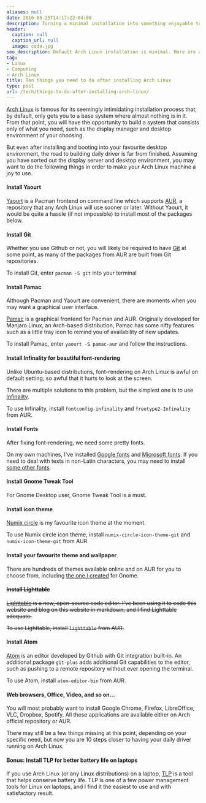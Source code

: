 ```yaml
---
aliases: null
date: 2016-05-25T14:17:22-04:00
description: Turning a minimal installation into something enjoyable to use
header:
  caption: null
  caption_url: null
  image: code.jpg
seo_description: Default Arch Linux installation is minimal. Here are a few recommendations on how to make your Arch Linux installation a joy to use.
tag:
- Linux
- Computing
- Arch Linux
title: Ten things you need to do after installing Arch Linux
type: post
url: /tech/things-to-do-after-installing-arch-linux/
---
```


[Arch Linux](https://www.archlinux.org/) is famous for its seemingly intimidating installation process that, by default, only gets you to a base system where almost nothing is in it. From that point, you will have the opportunity to build a system that consists only of what you need, such as the display manager and desktop environment of your choosing.

But even after installing and booting into your favourite desktop environment, the road to building daily driver is far from finished. Assuming you have sorted out the display server and desktop environment, you may want to do the following things in order to make your Arch Linux machine a joy to use.


#### Install Yaourt

[Yaourt](https://archlinux.fr/yaourt-en) is a Pacman frontend on command line which supports [AUR](https://wiki.archlinux.org/index.php/AUR), a repository that any Arch Linux will use sooner or later. Without Yaourt, it would be quite a hassle (if not impossible) to install most of the packages below.

#### Install Git

Whether you use Github or not, you will likely be required to have [Git](https://www.archlinux.org/packages/extra/x86_64/git/) at some point, as many of the packages from AUR are built from Git repositories.

To install Git, enter ```pacman -S git``` into your terminal

#### Install Pamac

Although Pacman and Yaourt are convenient, there are moments when you may want a graphical user interface.

[Pamac](https://aur.archlinux.org/packages/pamac-aur/) is a graphical frontend for Pacman and AUR. Originally developed for Manjaro Linux, an Arch-based distribution, Pamac has some nifty features such as a little tray icon to remind you of availability of new updates.

To install Pamac, enter ```yaourt -S pamac-aur``` and follow the instructions.

#### Install Infinality for beautiful font-rendering

Unlike Ubuntu-based distributions, font-rendering on Arch Linux is awful on default setting; so awful that it hurts to look at the screen.

There are multiple solutions to this problem, but the simplest one is to use [Infinality](https://aur.archlinux.org/packages/fontconfig-infinality/).

To use Infinality, install ```fontconfig-infinality``` and ```freetype2-Infinality``` from AUR.

#### Install Fonts

After fixing font-rendering, we need some pretty fonts.

On my own machines, I've installed [Google fonts](https://aur.archlinux.org/packages/ttf-google-fonts-git/) and [Microsoft fonts](https://aur.archlinux.org/packages/ttf-ms-fonts/). If you need to deal with texts in non-Latin characters, you may need to install [some other fonts](https://wiki.archlinux.org/index.php/fonts).

#### Install Gnome Tweak Tool

For Gnome Desktop user, Gnome Tweak Tool is a must.

#### Install icon theme

[Numix circle](https://aur.archlinux.org/packages/numix-circle-icon-theme-git/) is my favourite icon theme at the moment.

To use Numix circle icon theme, install ```numix-circle-icon-theme-git``` and ```numix-icon-theme-git``` from AUR.

#### Install your favourite theme and wallpaper

There are hundreds of themes available online and on AUR for you to choose from, including [the one I created](/tech/flat-plat-blue-gnome-gtk-theme-release/) for Gnome.

#### ~~Install Lighttable~~

~~[Lighttable](http://lighttable.com/) is a new, open-source code editor. I've been using it to code this website and blog on this website in markdown, and I find Lighttable adequate.~~

~~To use Lighttable, install `lighttable` from AUR.~~

#### Install Atom

[Atom](https://atom.io/) is an editor developed by Github with Git integration built-in. An additional package `git-plus` adds additional Git capabilities to the editor, such as pushing to a remote repository without ever opening the terminal.

To use Atom, install `atom-editor-bin` from AUR.

#### Web browsers, Office, Video, and so on...

You will most probably want to install Google Chrome, Firefox, LibreOffice, VLC, Dropbox, Spotify. All these applications are available either on Arch official repository or AUR.

There may still be a few things missing at this point, depending on your specific need, but now you are 10 steps closer to having your daily driver running on Arch Linux.

#### Bonus: Install TLP for better battery life on laptops

If you use Arch Linux (or any Linux distributions) on a laptop, [TLP](https://www.archlinux.org/packages/community/any/tlp/) is a tool that helps conserve battery life. TLP is one of a few power management tools for Linux on laptops, and I find it the easiest to use and with satisfactory result.
